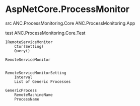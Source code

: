 # AspNetCore.ProcessMonitor

src
ANC.ProcessMonitoring.Core
ANC.ProcessMonitoring.App

test
ANC.ProcessMonitoring.Core.Test

    IRemoteServiceMonitor
        Ctor(Setting)
        Query()

    RemoteServiceMonitor


    RemoteServiceMonitorSetting
        Interval
        List of Generic Processes

    GenericProcess
        RemoteMachineName
        ProcessName